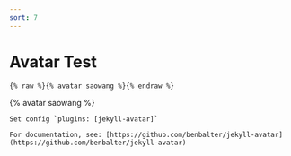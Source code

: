 ```yaml
---
sort: 7
---
```


# Avatar Test

```
{% raw %}{% avatar saowang %}{% endraw %}
```

{% avatar saowang %}


```tip
Set config `plugins: [jekyll-avatar]`

For documentation, see: [https://github.com/benbalter/jekyll-avatar](https://github.com/benbalter/jekyll-avatar)
```
